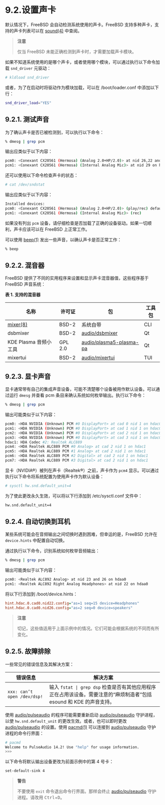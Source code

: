# 9.2.设置声卡

默认情况下，FreeBSD 会自动检测系统使用的声卡。FreeBSD 支持多种声卡，支持的声卡列表可以在 [sound(4)](https://man.freebsd.org/cgi/man.cgi?query=sound&sektion=4&format=html) 中查阅。

>**注意**
>
>仅当 FreeBSD 未能正确检测到声卡时，才需要加载声卡模块。

如果不知道系统使用的是哪个声卡，或者使用哪个模块，可以通过执行以下命令加载 `snd_driver` 元驱动：

```sh
# kldload snd_driver
```

或者，为了在启动时将驱动作为模块加载，可以在 /boot/loader.conf 中添加以下行：

```sh
snd_driver_load="YES"
```

## 9.2.1. 测试声音

为了确认声卡是否已被检测到，可以执行以下命令：

```sh
% dmesg | grep pcm
```

输出应类似于以下内容：

```sh
pcm0: <Conexant CX20561 (Hermosa) (Analog 2.0+HP/2.0)> at nid 26,22 and 24 on hdaa0
pcm1: <Conexant CX20561 (Hermosa) (Internal Analog Mic)> at nid 29 on hdaa0
```

还可以使用以下命令检查声卡的状态：

```sh
# cat /dev/sndstat
```

输出应类似于以下内容：

```sh
Installed devices:
pcm0: <Conexant CX20561 (Hermosa) (Analog 2.0+HP/2.0)> (play/rec) default
pcm1: <Conexant CX20561 (Hermosa) (Internal Analog Mic)> (rec)
```

如果没有列出 `pcm` 设备，请仔细检查是否加载了正确的设备驱动。如果一切顺利，声卡应该可以在 FreeBSD 上正常工作。

可以使用 [beep(1)](https://man.freebsd.org/cgi/man.cgi?query=beep&sektion=1&format=html) 发出一些声音，以确认声卡是否正常工作：

```sh
% beep
```

## 9.2.2. 混音器

FreeBSD 提供了不同的实用程序来设置和显示声卡混音器值，这些程序基于 FreeBSD 声音系统：

**表 1. 支持的混音器**

| 名称               | 许可证      | 包   | 工具包       |
| ------------------ | ----------- | ---- | ------------ |
| [mixer(8)](https://man.freebsd.org/cgi/man.cgi?query=mixer&sektion=8&format=html) | BSD-2       | 系统自带  | CLI          |
| dsbmixer           | BSD-2       | [audio/dsbmixer](https://cgit.freebsd.org/ports/tree/audio/dsbmixer/) | Qt           |
| KDE Plasma 音频小工具 | GPL 2.0     | [audio/plasma5-plasma-pa](https://cgit.freebsd.org/ports/tree/audio/plasma5-plasma-pa/) | Qt           |
| mixertui           | BSD-2       | [audio/mixertui](https://cgit.freebsd.org/ports/tree/audio/mixertui/) | TUI           |

## 9.2.3. 显卡声音

显卡通常带有自己的集成声音设备，可能不清楚哪个设备被用作默认设备。可以通过运行 `dmesg` 并查看 pcm 条目来确认系统如何枚举输出。执行以下命令：

```sh
% dmesg | grep pcm
```

输出可能类似于以下内容：

```sh
pcm0: <HDA NVIDIA (Unknown) PCM #0 DisplayPort> at cad 0 nid 1 on hdac0
pcm1: <HDA NVIDIA (Unknown) PCM #0 DisplayPort> at cad 1 nid 1 on hdac0
pcm2: <HDA NVIDIA (Unknown) PCM #0 DisplayPort> at cad 2 nid 1 on hdac0
pcm3: <HDA NVIDIA (Unknown) PCM #0 DisplayPort> at cad 3 nid 1 on hdac0
hdac1: HDA Codec #2: Realtek ALC889
pcm4: <HDA Realtek ALC889 PCM #0 Analog> at cad 2 nid 1 on hdac1
pcm5: <HDA Realtek ALC889 PCM #1 Analog> at cad 2 nid 1 on hdac1
pcm6: <HDA Realtek ALC889 PCM #2 Digital> at cad 2 nid 1 on hdac1
pcm7: <HDA Realtek ALC889 PCM #3 Digital> at cad 2 nid 1 on hdac1
```

显卡（NVIDIA®）被列在声卡（Realtek®）之前，声卡作为 `pcm4` 显示。可以通过执行以下命令将系统配置为使用声卡作为默认设备：

```sh
# sysctl hw.snd.default_unit=4
```

为了使此更改永久生效，可以将以下行添加到 /etc/sysctl.conf 文件中：

```sh
hw.snd.default_unit=4
```

## 9.2.4. 自动切换到耳机

某些系统可能会在音频输出之间切换时遇到困难，但幸运的是，FreeBSD 允许在 `device.hints` 中配置自动切换。

通过执行以下命令，识别系统如何枚举音频输出：

```sh
% dmesg | grep pcm
```

输出可能类似于以下内容：

```sh
pcm0: <Realtek ALC892 Analog> at nid 23 and 26 on hdaa0
pcm1: <Realtek ALC892 Right Analog Headphones> at nid 22 on hdaa0
```

将以下行添加到 /boot/device.hints：

```ini
hint.hdac.0.cad0.nid22.config="as=1 seq=15 device=Headphones"
hint.hdac.0.cad0.nid26.config="as=2 seq=0 device=speakers"
```

>**注意**
>
>切记，这些值适用于上面示例中的情况。它们可能会根据系统的不同而有所变化。

## 9.2.5. 故障排除

一些常见的错误信息及其解决方案：

| 错误信息                        | 解决方案 |
| --------------------------------- | -------- |
| `xxx: can’t open /dev/dsp!`      | 输入 `fstat \| grep dsp` 检查是否有其他应用程序正在占用该设备。需要注意的“麻烦制造者”包括 esound 和 KDE 的声音支持。 |

使用 [audio/pulseaudio](https://cgit.freebsd.org/ports/tree/audio/pulseaudio/) 的程序可能需要重新启动 [audio/pulseaudio](https://cgit.freebsd.org/ports/tree/audio/pulseaudio/) 守护进程，以使 `hw.snd.default_unit` 的更改生效。或者，也可以即时更改 [audio/pulseaudio](https://cgit.freebsd.org/ports/tree/audio/pulseaudio/) 的设置。使用 [pacmd(1)](https://man.freebsd.org/cgi/man.cgi?query=pacmd&sektion=1&format=html) 可以连接到 [audio/pulseaudio](https://cgit.freebsd.org/ports/tree/audio/pulseaudio/) 守护进程的命令行界面：

```sh
# pacmd
Welcome to PulseAudio 14.2! Use "help" for usage information.
>>>
```

以下命令将默认输出设备更改为前面示例中的第 4 号卡：

```sh
set-default-sink 4
```

>**警告**
>
>不要使用 `exit` 命令退出命令行界面。那样会终止 [audio/pulseaudio](https://cgit.freebsd.org/ports/tree/audio/pulseaudio/) 守护进程。请改用 <kbd>Ctrl</kbd>+<kbd>D</kbd>。
